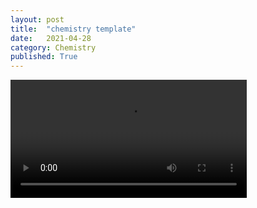 ```yaml
---
layout: post
title:  "chemistry template"
date:   2021-04-28
category: Chemistry
published: True
---
```

<video width="75%" style="padding-bottom:20px;" class="center" controls>
  <source src="/categories/random/assets/postImages/VIDEO_NAME.mp4" type="video/mp4">
Your browser does not support the video tag.
</video>
